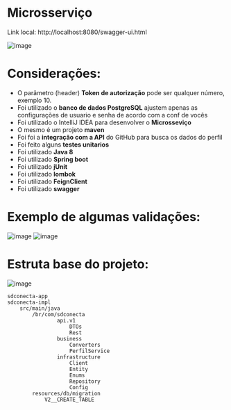 
#  Microsserviço

Link local: http://localhost:8080/swagger-ui.html

![image](https://user-images.githubusercontent.com/37228699/219452575-a6dcc970-11d2-46d9-9570-18822f4e595f.png)


# Considerações:

* O parâmetro (header) **Token de autorização** pode ser qualquer número, exemplo 10.
* Foi utilizado o **banco de dados PostgreSQL** ajustem apenas as configurações de usuario e senha de acordo com a  conf de vocês 
* Foi utilizado o IntelliJ IDEA para desenvolver o **Microsseviço**
* O mesmo é um projeto **maven** 
* Foi foi a **integração com a API** do GitHub para busca os dados do perfil
* Foi feito alguns **testes unitarios** 
* Foi utilizado **Java 8** 
* Foi utilizado **Spring boot** 
* Foi utilizado **jUnit** 
* Foi utilizado **lombok** 
* Foi utilizado **FeignClient**
* Foi utilizado **swagger**

# Exemplo de algumas validações: 

![image](https://user-images.githubusercontent.com/37228699/219453237-0377cee4-e1b7-4c5c-ac87-8350f587b5e9.png)
![image](https://user-images.githubusercontent.com/37228699/219455967-37742ce7-fdf2-4efe-a073-577ccb5295f0.png)



# Estruta base do projeto:

![image](https://user-images.githubusercontent.com/37228699/219453794-dd111334-9598-4cf8-acc4-2a7b49243abb.png)


```
sdconecta-app
sdconecta-impl
	src/main/java
		/br/com/sdconecta
				api.v1
					DTOs
					Rest	
				business
					Converters
					PerfilService
				infrastructure
					Client
					Entity
					Enums
					Repository
					Config
		resources/db/migration
			V2__CREATE_TABLE
```

